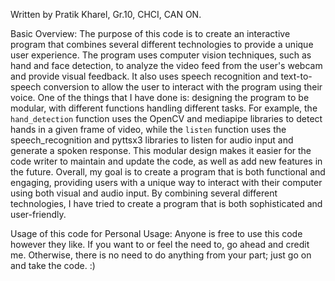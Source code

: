 Written by Pratik Kharel, Gr.10, CHCI, CAN ON.

Basic Overview:
The purpose of this code is to create an interactive program that combines several different technologies to provide a unique user experience. 
The program uses computer vision techniques, such as hand and face detection, to analyze the video feed from the user's webcam and provide visual feedback. 
It also uses speech recognition and text-to-speech conversion to allow the user to interact with the program using their voice. 
One of the things that I have done is: designing the program to be modular, with different functions handling different tasks. 
For example, the `hand_detection` function uses the OpenCV and mediapipe libraries to detect hands in a given frame of video, while the `listen` function uses the speech_recognition and pyttsx3 libraries to listen for audio input and generate a spoken response.
This modular design makes it easier for the code writer to maintain and update the code, as well as add new features in the future. 
Overall, my goal is to create a program that is both functional and engaging, providing users with a unique way to interact with their computer using both visual and audio input. 
By combining several different technologies, I have tried to create a program that is both sophisticated and user-friendly.

Usage of this code for Personal Usage:
Anyone is free to use this code however they like.
If you want to or feel the need to, go ahead and credit me.
Otherwise, there is no need to do anything from your part;
just go on and take the code. :)
